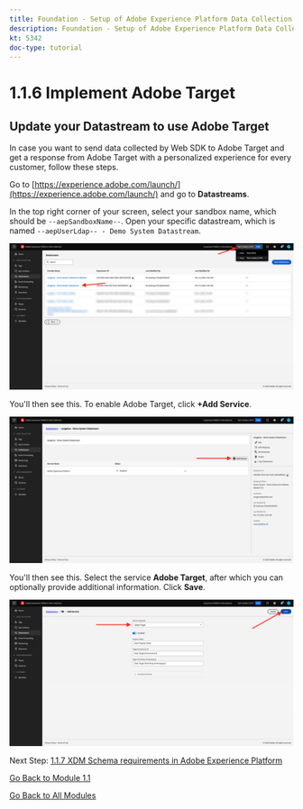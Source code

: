 ```yaml
---
title: Foundation - Setup of Adobe Experience Platform Data Collection and the Web SDK extension - Implement Adobe Target
description: Foundation - Setup of Adobe Experience Platform Data Collection and the Web SDK extension - Implement Adobe Target
kt: 5342
doc-type: tutorial
---
```

# 1.1.6 Implement Adobe Target

## Update your Datastream to use Adobe Target

In case you want to send data collected by Web SDK to Adobe Target and get a response from Adobe Target with a personalized experience for every customer, follow these steps.

Go to [https://experience.adobe.com/launch/](https://experience.adobe.com/launch/) and go to **Datastreams**. 

In the top right corner of your screen, select your sandbox name, which should be `--aepSandboxName--`. Open your specific datastream, which is named `--aepUserLdap-- - Demo System Datastream`.

![Click Edge Configuration icon in the left navigation](./images/edgeconfig1b.png)

You'll then see this. To enable Adobe Target, click **+Add Service**.

![AEP Debugger](./images/aa2.png)

You'll then see this. Select the service **Adobe Target**, after which you can optionally provide additional information. Click **Save**.

![AEP Debugger](./images/at1.png)

Next Step: [1.1.7 XDM Schema requirements in Adobe Experience Platform](./ex7.md)

[Go Back to Module 1.1](./data-ingestion-launch-web-sdk.md)

[Go Back to All Modules](./../../../overview.md)

